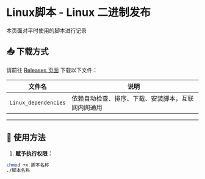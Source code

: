 # Linux脚本 - Linux 二进制发布
本页面对平时使用的脚本进行记录
## 📥 下载方式

请前往 [Releases 页面](https://github.com/yourname/your-script-bin/releases) 下载以下文件：

| 文件名                            | 说明                     |
|-----------------------------------|--------------------------|
| `Linux_dependencies`         | 依赖自动检查、排序、下载、安装脚本，互联网内网通用|

---

## 🚀 使用方法

1. **赋予执行权限：**

```bash
chmod +x 脚本名称
./脚本名称
